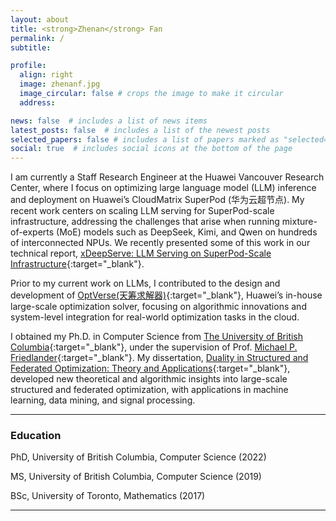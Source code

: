 ```yaml
---
layout: about
title: <strong>Zhenan</strong> Fan 
permalink: /
subtitle: 

profile:
  align: right
  image: zhenanf.jpg
  image_circular: false # crops the image to make it circular
  address: 

news: false  # includes a list of news items
latest_posts: false  # includes a list of the newest posts
selected_papers: false # includes a list of papers marked as "selected={true}"
social: true  # includes social icons at the bottom of the page
---
```

I am currently a Staff Research Engineer at the Huawei Vancouver Research Center, where I focus on optimizing large language model (LLM) inference and deployment on Huawei’s CloudMatrix SuperPod (华为云超节点). My recent work centers on scaling LLM serving for SuperPod-scale infrastructure, addressing the challenges that arise when running mixture-of-experts (MoE) models such as DeepSeek, Kimi, and Qwen on hundreds of interconnected NPUs. We recently presented some of this work in our technical report, [xDeepServe: LLM Serving on SuperPod-Scale Infrastructure](https://arxiv.org/abs/2508.02520){:target="\_blank"}.

Prior to my current work on LLMs, I contributed to the design and development of [OptVerse(天筹求解器)](https://www.huaweicloud.com/product/modelarts/optverse.html){:target="\_blank"}, Huawei’s in-house large-scale optimization solver, focusing on algorithmic innovations and system-level integration for real-world optimization tasks in the cloud.

I obtained my Ph.D. in Computer Science from [The University of British Columbia](https://www.ubc.ca){:target="\_blank"}, under the supervision of Prof. [Michael P. Friedlander](https://friedlander.io){:target="\_blank"}. My dissertation, [Duality in Structured and Federated Optimization: Theory and Applications](https://open.library.ubc.ca/soa/cIRcle/collections/ubctheses/24/items/1.0421272){:target="\_blank"}, developed new theoretical and algorithmic insights into large-scale structured and federated optimization, with applications in machine learning, data mining, and signal processing.


- - -
### Education
<i class="fas fa-graduation-cap"></i> PhD, University of British Columbia, Computer Science (2022)

<i class="fas fa-graduation-cap"></i> MS, University of British Columbia, Computer Science (2019)

<i class="fas fa-graduation-cap"></i> BSc, University of Toronto, Mathematics (2017)

- - -